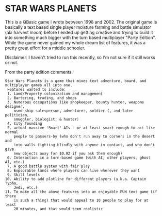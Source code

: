STAR WARS PLANETS
===
This is a QBasic game I wrote between 1998 and 2002.
The original game is basically a text based single player moisture farming and battle simulator (ala harvest moon)
before I ended up getting creative and trying to build it into something much bigger with the turn based
multiplayer "Party Edition". While the game never gained my whole dream list of features, it was a pretty
great effort for a middle schooler. 

Disclaimer: I haven't tried to run this recently, so I'm not sure if it still works or not. 

From the party edition comments:
```
Star Wars Planets is a game that mixes text adventure, board, and multiplayer games all into one.
 Features wanted to include:
 1. Land/Property colonization and management
 2. Bartering, trading, and shops
 3. Numerous occupations like shopkeeper, bounty hunter, weapons designer,
    used ship salesperson, adventurer, soldier (, and later politician,
    smuggler, biologist, & hunter)
 4. City founding
 5. actual massive 'Smart' AIs - or at least smart enough to act like normal
    people to passers-by (who don't run away to corners in the desert and
    into walls fighting blindly with anyone in contact, and who don't give
    new objects away for $0.02 if you ask them enough)
 6. Interaction in a turn-based game (with AI, other players, ghost AI, etc.)
 7. A good battle system with fair play
 8. Explorable lands where players can live wherever they want
 9. Skill levels
10. Ability to add plotline for different players (a.k.a. Captain Typho,
    Jedi, etc.)
11. To make all the above features into an enjoyable FUN text game (if there
    is such a thing) that would appeal to 10 people to play for at least
    20 minutes, and that would seem realistic
```
